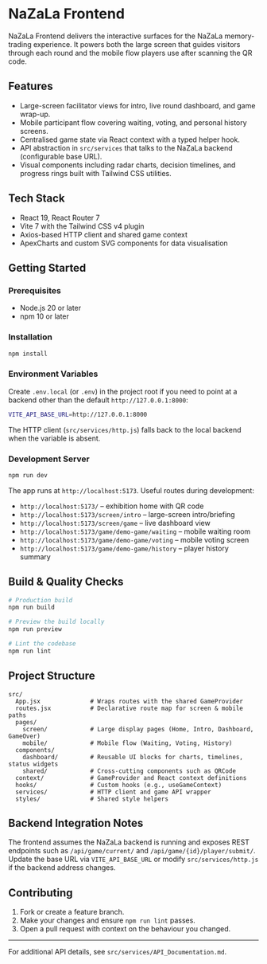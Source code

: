 # NaZaLa Frontend

NaZaLa Frontend delivers the interactive surfaces for the NaZaLa memory-trading experience. It powers both the large screen that guides visitors through each round and the mobile flow players use after scanning the QR code.

## Features
- Large-screen facilitator views for intro, live round dashboard, and game wrap-up.
- Mobile participant flow covering waiting, voting, and personal history screens.
- Centralised game state via React context with a typed helper hook.
- API abstraction in `src/services` that talks to the NaZaLa backend (configurable base URL).
- Visual components including radar charts, decision timelines, and progress rings built with Tailwind CSS utilities.

## Tech Stack
- React 19, React Router 7
- Vite 7 with the Tailwind CSS v4 plugin
- Axios-based HTTP client and shared game context
- ApexCharts and custom SVG components for data visualisation

## Getting Started
### Prerequisites
- Node.js 20 or later
- npm 10 or later

### Installation
```bash
npm install
```

### Environment Variables
Create `.env.local` (or `.env`) in the project root if you need to point at a backend other than the default `http://127.0.0.1:8000`:
```bash
VITE_API_BASE_URL=http://127.0.0.1:8000
```
The HTTP client (`src/services/http.js`) falls back to the local backend when the variable is absent.

### Development Server
```bash
npm run dev
```
The app runs at `http://localhost:5173`. Useful routes during development:
- `http://localhost:5173/` – exhibition home with QR code
- `http://localhost:5173/screen/intro` – large-screen intro/briefing
- `http://localhost:5173/screen/game` – live dashboard view
- `http://localhost:5173/game/demo-game/waiting` – mobile waiting room
- `http://localhost:5173/game/demo-game/voting` – mobile voting screen
- `http://localhost:5173/game/demo-game/history` – player history summary

## Build & Quality Checks
```bash
# Production build
npm run build

# Preview the build locally
npm run preview

# Lint the codebase
npm run lint
```

## Project Structure
```text
src/
  App.jsx              # Wraps routes with the shared GameProvider
  routes.jsx           # Declarative route map for screen & mobile paths
  pages/
    screen/            # Large display pages (Home, Intro, Dashboard, GameOver)
    mobile/            # Mobile flow (Waiting, Voting, History)
  components/
    dashboard/         # Reusable UI blocks for charts, timelines, status widgets
    shared/            # Cross-cutting components such as QRCode
  context/             # GameProvider and React context definitions
  hooks/               # Custom hooks (e.g., useGameContext)
  services/            # HTTP client and game API wrapper
  styles/              # Shared style helpers
```

## Backend Integration Notes
The frontend assumes the NaZaLa backend is running and exposes REST endpoints such as `/api/game/current/` and `/api/game/{id}/player/submit/`. Update the base URL via `VITE_API_BASE_URL` or modify `src/services/http.js` if the backend address changes.

## Contributing
1. Fork or create a feature branch.
2. Make your changes and ensure `npm run lint` passes.
3. Open a pull request with context on the behaviour you changed.

---
For additional API details, see `src/services/API_Documentation.md`.
